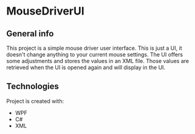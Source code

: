 # MouseDriverUI

## General info
This project is a simple mouse driver user interface. This is just a UI, it doesn't change anything to your current mouse settings. The UI offers some adjustments and stores the values in an XML file. Those values are retrieved when the UI is opened again and will display in the UI.
	
## Technologies
Project is created with:
* WPF
* C#
* XML
